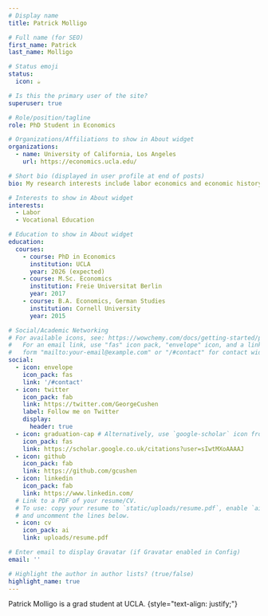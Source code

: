 ```yaml
---
# Display name
title: Patrick Molligo

# Full name (for SEO)
first_name: Patrick
last_name: Molligo

# Status emoji
status:
  icon: ☕️

# Is this the primary user of the site?
superuser: true

# Role/position/tagline
role: PhD Student in Economics

# Organizations/Affiliations to show in About widget
organizations:
  - name: University of California, Los Angeles
    url: https://economics.ucla.edu/

# Short bio (displayed in user profile at end of posts)
bio: My research interests include labor economics and economic history.

# Interests to show in About widget
interests:
  - Labor
  - Vocational Education

# Education to show in About widget
education:
  courses:
    - course: PhD in Economics
      institution: UCLA
      year: 2026 (expected)
    - course: M.Sc. Economics
      institution: Freie Universitat Berlin
      year: 2017
    - course: B.A. Economics, German Studies
      institution: Cornell University
      year: 2015

# Social/Academic Networking
# For available icons, see: https://wowchemy.com/docs/getting-started/page-builder/#icons
#   For an email link, use "fas" icon pack, "envelope" icon, and a link in the
#   form "mailto:your-email@example.com" or "/#contact" for contact widget.
social:
  - icon: envelope
    icon_pack: fas
    link: '/#contact'
  - icon: twitter
    icon_pack: fab
    link: https://twitter.com/GeorgeCushen
    label: Follow me on Twitter
    display:
      header: true
  - icon: graduation-cap # Alternatively, use `google-scholar` icon from `ai` icon pack
    icon_pack: fas
    link: https://scholar.google.co.uk/citations?user=sIwtMXoAAAAJ
  - icon: github
    icon_pack: fab
    link: https://github.com/gcushen
  - icon: linkedin
    icon_pack: fab
    link: https://www.linkedin.com/
  # Link to a PDF of your resume/CV.
  # To use: copy your resume to `static/uploads/resume.pdf`, enable `ai` icons in `params.yaml`,
  # and uncomment the lines below.
  - icon: cv
    icon_pack: ai
    link: uploads/resume.pdf

# Enter email to display Gravatar (if Gravatar enabled in Config)
email: ''

# Highlight the author in author lists? (true/false)
highlight_name: true
---
```


Patrick Molligo is a grad student at UCLA.
{style="text-align: justify;"}
